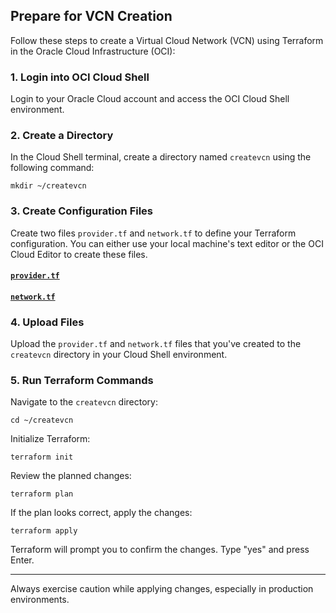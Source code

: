 ## Prepare for VCN Creation

Follow these steps to create a Virtual Cloud Network (VCN) using Terraform in the Oracle Cloud Infrastructure (OCI):

### 1. Login into OCI Cloud Shell

Login to your Oracle Cloud account and access the OCI Cloud Shell environment.

### 2. Create a Directory

In the Cloud Shell terminal, create a directory named `createvcn` using the following command:
```shell
mkdir ~/createvcn
```
### 3. Create Configuration Files
Create two files `provider.tf` and `network.tf` to define your Terraform configuration. You can either use your local machine's text editor or the OCI Cloud Editor to create these files.

#### [`provider.tf`](https://github.com/saurabhterna/terraform-oci/blob/1cd9bbf1bd3b48a37087302420caeb64f80510a6/Module-2/provider.tf)

#### [`network.tf`](https://github.com/saurabhterna/terraform-oci/blob/1cd9bbf1bd3b48a37087302420caeb64f80510a6/Module-2/network.tf)


### 4. Upload Files

Upload the `provider.tf` and `network.tf` files that you've created to the `createvcn` directory in your Cloud Shell environment.

### 5. Run Terraform Commands

Navigate to the `createvcn` directory:

```shell
cd ~/createvcn
```

Initialize Terraform:

```shell
terraform init
```

Review the planned changes:

```shell
terraform plan
```

If the plan looks correct, apply the changes:

```shell
terraform apply
```

Terraform will prompt you to confirm the changes. Type "yes" and press Enter.

---

Always exercise caution while applying changes, especially in production environments.
